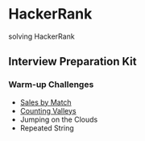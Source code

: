 # HackerRank 
solving HackerRank
## Interview Preparation Kit

### **Warm-up Challenges**

- [Sales by Match](../../issues/1)
- [Counting Valleys](../../issues/2)
- Jumping on the Clouds
- Repeated String

